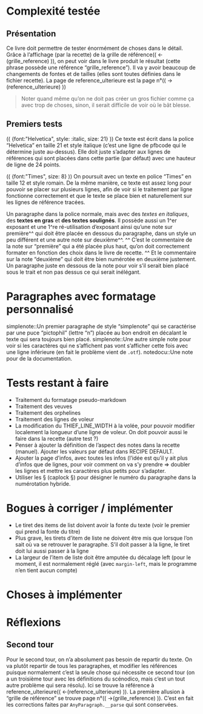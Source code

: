 # Complexité testée

## Présentation
Ce livre doit permettre de tester énormément de choses dans le détail. Grâce à l’affichage (par la recette) de la grille de référence(( <-(grille_reference) )), on peut voir dans le livre produit le résultat (cette phrase possède une référence “grille_reference”). Il va y avoir beaucoup de changements de fontes et de tailles (elles sont toutes définies dans le fichier recette). La page de reference_ulterieure est la page n°(( ->(reference_ulterieure) ))
> Noter quand même qu’on ne doit pas créer un gros fichier comme ça avec trop de choses, sinon, il serait difficile de voir où le bât blesse.

## Premiers tests
(( {font:"Helvetica", style: :italic, size: 21} ))
Ce texte est écrit dans la police “Helvetica” en taille 21 et style italique (c’est une ligne de pfbcode qui le détermine juste au-dessus). Elle doit juste s’adapter aux lignes de références qui sont placées dans cette partie (par défaut) avec une hauteur de ligne de 24 points.

(( {font:"Times", size: 8} ))
On poursuit avec un texte en police “Times” en taille 12 et style romain. De la même manière, ce texte est assez long pour pouvoir se placer sur plusieurs lignes, afin de voir si le traitement par ligne fonctionne correctement et que le texte se place bien et naturellement sur les lignes de référence tracées.

Un paragraphe dans la police normale, mais avec des *textes en italiques*, des **textes en gras** et __des textes soulignés__. Il possède aussi un 1^er exposant et une 1^re ré-utilisation d’exposant ainsi qu’une note sur première^^ qui doit être placée en dessous du paragraphe, dans un style un peu différent et une autre note sur deuxième^^.
^^ C’est le commentaire de la note sur “première” qui a été placée plus haut, qu’on doit correctement formater en fonction des choix dans le livre de recette.
^^ Et le commentaire sur la note “deuxième” qui doit être bien numérotée en deuxième justement.
Un paragraphe juste en dessous de la note pour voir s’il serait bien placé sous le trait et non pas dessus ce qui serait inélégant.

# Paragraphes avec formatage personnalisé
simplenote::Un premier paragraphe de style “simplenote” qui se caractérise par une puce “pictophil” (lettre “n”) placée au bon endroit en décalant le texte qui sera toujours bien placé.
simplenote::Une autre simple note pour voir si les caractères qui ne s’affichent pas vont s’afficher cette fois avec une ligne inférieure (en fait le problème vient de `.otf`).
notedocu::Une note pour de la documentation.

# Tests restant à faire

* Traitement du formatage pseudo-markdown
* Traitement des veuves
* Traitement des orphelines
* Traitement des lignes de voleur
* La modification du THIEF_LINE_WIDTH à la volée, pour pouvoir modifier localement la longueur d’une ligne de voleur. On doit pouvoir aussi le faire dans la recette (autre test ?)
* Penser à ajouter la définition de l’aspect des notes dans la recette (manuel). Ajouter les valeurs par défaut dans RECIPE DEFAULT.
* Ajouter la page d’infos, avec toutes les infos (l’idée est qu’il y ait plus d’infos que de lignes, pour voir comment on va s’y prendre => doubler les lignes et mettre les caractères plus petits pour s’adapter.
* Utiliser les § (caplock §) pour désigner le numéro du paragraphe dans la numérotation hybride.

# Bogues à corriger / implémenter

* Le tiret des items de list doivent avoir la fonte du texte (voir le premier qui prend la fonte du titre)
* Plus grave, les tirets d’item de liste ne doivent être mis que lorsque l’on sait où va se retrouver le paragraphe. S’il doit passer à la ligne, le tiret doit lui aussi passer à la ligne
* La largeur de l’item de liste doit être amputée du décalage left (pour le moment, il est normalement réglé (avec `margin-left`, mais le programme n’en tient aucun compte)

# Choses à implémenter


# Réflexions

## Second tour
Pour le second tour, on n’a absolument pas besoin de repartir du texte. On va plutôt repartir de tous les paragraphes, et modifier les références puisque normalement c’est la seule chose qui nécessite ce second tour (on a un troisième tour avec les définitions du scénodico, mais c’est un tout autre problème qui sera résolu).
Ici se trouve la référence à reference_ulterieure(( <-(reference_ulterieure) )). La première allusion à “grille de référence” se trouve page n°(( ->(grille_reference) )).
C’est en fait les corrections faites par `AnyParagraph.__parse` qui sont conservées.
